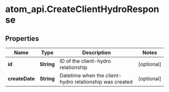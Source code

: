 # atom_api.CreateClientHydroResponse

## Properties
Name | Type | Description | Notes
------------ | ------------- | ------------- | -------------
**id** | **String** | ID of the client-hydro relationship | [optional] 
**createDate** | **String** | Datetime when the client-hydro relationship was created | [optional] 


